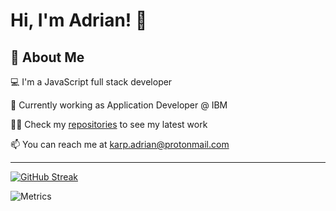 
# Hi, I'm Adrian! 👋


## 🚀 About Me
💻 I'm a JavaScript full stack developer

🔨 Currently working as Application Developer @ IBM

👩‍💻 Check my [repositories](https://github.com/adriankarp?tab=repositories) to see my latest work

📫 You can reach me at karp.adrian@protonmail.com

------------------------------

[![GitHub Streak](http://github-readme-streak-stats.herokuapp.com?user=adriankarp&theme=dark&background=000000)](https://git.io/streak-stats)

![Metrics](https://metrics.lecoq.io/adriankarp?template=terminal&base.header=0&base.activity=0&base.repositories=0&base.metadata=0&languages=1&languages.limit=8&languages.colors=github&languages.threshold=0%25&config.timezone=America%2FToronto)
 
